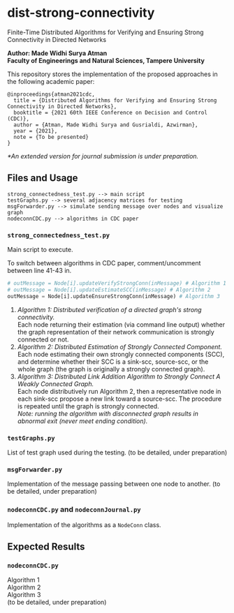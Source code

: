 # dist-strong-connectivity

Finite-Time Distributed Algorithms for Verifying and Ensuring Strong Connectivity in Directed Networks

**Author: Made Widhi Surya Atman  
Faculty of Engineerings and Natural Sciences, Tampere University**

This repository stores the implementation of the proposed approaches in the following academic paper:

```text
@inproceedings{atman2021cdc,
  title = {Distributed Algorithms for Verifying and Ensuring Strong Connectivity in Directed Networks},
  booktitle = {2021 60th IEEE Conference on Decision and Control (CDC)},
  author = {Atman, Made Widhi Surya and Gusrialdi, Azwirman},
  year = {2021},
  note = {To be presented}
}
```

_*An extended version for journal submission is under preparation._

## Files and Usage

``` text
strong_connectedness_test.py --> main script
testGraphs.py --> several adjacency matrices for testing
msgForwarder.py --> simulate sending message over nodes and visualize graph
nodeconnCDC.py --> algorithms in CDC paper
```

### ```strong_connectedness_test.py```

Main script to execute.

To switch between algorithms in CDC paper, comment/uncomment between line 41-43 in.

```python
# outMessage = Node[i].updateVerifyStrongConn(inMessage) # Algorithm 1
# outMessage = Node[i].updateEstimateSCC(inMessage) # Algorithm 2
outMessage = Node[i].updateEnsureStrongConn(inMessage) # Algorithm 3
```

1. _Algorithm 1: Distributed verification of a directed graph's strong connectivity._  
   Each node returning their estimation (via command line output) whether the graph representation of their network communication is strongly connected or not.
2. _Algorithm 2: Distributed Estimation of Strongly Connected Component._
   Each node estimating their own strongly connected components (SCC), and determine whether their SCC is a sink-scc, source-scc, or the whole graph (the graph is originally a strongly connected graph).
3. _Algorithm 3: Distributed Link Addition Algorithm to Strongly Connect A Weakly Connected Graph._  
   Each node distributively run Algorithm 2, then a representative node in each sink-scc propose a new link toward a source-scc.
   The procedure is repeated until the graph is strongly connected.  
   _Note: running the algorithm with disconnected graph results in abnormal exit (never meet ending condition)._

### ```testGraphs.py```

List of test graph used during the testing. (to be detailed, under preparation)

### ```msgForwarder.py```

Implementation of the message passing between one node to another. (to be detailed, under preparation)

### ```nodeconnCDC.py``` and ```nodeconnJournal.py```

Implementation of the algorithms as a ```NodeConn``` class.

## Expected Results

### ```nodeconnCDC.py```

Algorithm 1  
Algorithm 2  
Algorithm 3  
(to be detailed, under preparation)
